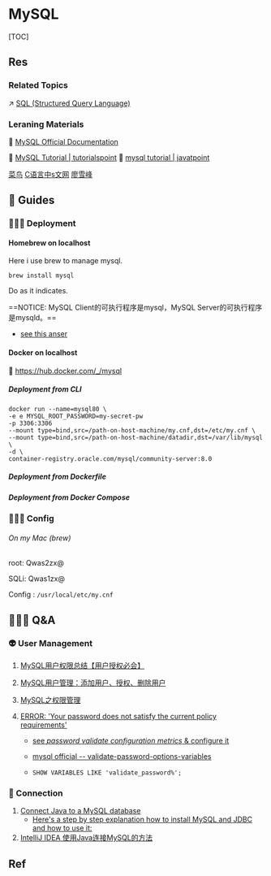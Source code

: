 # MySQL

[TOC]


## Res
### Related Topics
↗ [SQL (Structured Query Language)](../../../🗣️%20Database%20Languages/🦆%20Query%20Languages%20(Data%20Query%20Languages,%20DQL)/🩼%20SQL%20(Structured%20Query%20Language)/SQL%20(Structured%20Query%20Language).md)


### Leraning Materials
📂 [MySQL Official Documentation](https://dev.mysql.com/doc/)

📂 [MySQL Tutorial | tutorialspoint](https://www.tutorialspoint.com/mysql/index.htm)
📂 [mysql tutorial | javatpoint](https://www.javatpoint.com/mysql-tutorial)

[菜鸟](https://www.runoob.com/mysql/mysql-database-import.html)
[C语言中s文网](http://c.biancheng.net/view/vip_8317.html)
[廖雪峰](https://www.liaoxuefeng.com/wiki/1177760294764384/1246617774585536)



## 🧭 Guides
### 🧑🏿‍🏭 Deployment
#### Homebrew on localhost
Here i use brew to manage mysql.
```shell
brew install mysql
```

Do as it indicates.

==NOTICE: MySQL Client的可执行程序是mysql，MySQL Server的可执行程序是mysqld。==

[brew install mysql on macOS]: https://stackoverflow.com/questions/4359131/brew-install-mysql-on-macos
   - [see this anser](https://stackoverflow.com/a/6378429/16542494)

[部署数据库 -- 阿里云开发者文档]: https://www.alibabacloud.com/help/zh/elastic-compute-service/latest/database-overview

#### Docker on localhost
🔗 https://hub.docker.com/_/mysql

##### Deployment from CLI
```shell
docker run --name=mysql80 \
-e e MYSQL_ROOT_PASSWORD=my-secret-pw
-p 3306:3306
--mount type=bind,src=/path-on-host-machine/my.cnf,dst=/etc/my.cnf \ 
--mount type=bind,src=/path-on-host-machine/datadir,dst=/var/lib/mysql \ 
-d \
container-registry.oracle.com/mysql/community-server:8.0

```
##### Deployment from Dockerfile

##### Deployment from Docker Compose


[📂 2.6.1 Basic Steps for MySQL Server Deployment with Docker | Mysql Docs]: https://dev.mysql.com/doc/mysql-linuxunix-excerpt/8.0/en/docker-mysql-getting-started.html


### 🧑🏼‍🔧 Config
###### On my Mac (brew)
root: Qwas2zx@

SQLi: Qwas1zx@

Config : `/usr/local/etc/my.cnf`



## 🤷🏽‍♂️ Q&A
### 👽 User Management
1. [MySQL用户权限总结【用户授权必会】](https://blog.csdn.net/yeahPeng11/article/details/121584343) 

2. [MySQL用户管理：添加用户、授权、删除用户](https://www.cnblogs.com/chanshuyi/p/mysql_user_mng.html) 

3. [MySQL之权限管理](https://www.cnblogs.com/Richardzhu/p/3318595.html) 

4. [ERROR: 'Your password does not satisfy the current policy requirements'](https://stackoverflow.com/questions/43094726/your-password-does-not-satisfy-the-current-policy-requirements)

   - [see *password validate configuration metrics* & configure it](https://stackoverflow.com/a/43094873/16542494)
   - [mysql official -- validate-password-options-variables](https://dev.mysql.com/doc/refman/8.0/en/validate-password-options-variables.html)

   - `SHOW VARIABLES LIKE 'validate_password%';`


### 🎀 Connection
1. [Connect Java to a MySQL database](https://stackoverflow.com/questions/2839321/connect-java-to-a-mysql-database)
   - [Here's a step by step explanation how to install MySQL and JDBC and how to use it:](https://stackoverflow.com/a/2840358/16542494)
2. [IntelliJ IDEA 使用Java连接MySQL的方法](http://www.codebaoku.com/it-mysql/it-mysql-198662.html)



## Ref




